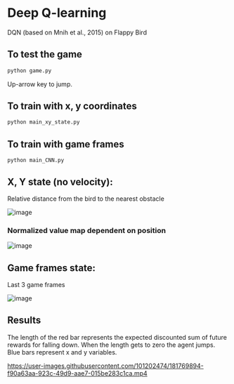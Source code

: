 # Deep Q-learning

DQN (based on Mnih et al., 2015) on Flappy Bird

## To test the game

```bash
python game.py
```
Up-arrow key to jump.

## To train with x, y coordinates
```bash
python main_xy_state.py
```

## To train with game frames
```
python main_CNN.py
```


## X, Y state (no velocity):
Relative distance from the bird to the nearest obstacle

![image](https://github.com/MarceliFylcek/Deep-Q-learning-with-CNN/assets/101202474/681e9165-12d3-499a-8019-e159b5a29c32)

### Normalized value map dependent on position

![image](https://github.com/MarceliFylcek/Deep-Q-learning-with-CNN/assets/101202474/dd5a87e2-b6c9-4120-afed-0868fd2cc53e)


## Game frames state:
Last 3 game frames

![image](https://github.com/MarceliFylcek/Deep-Q-learning-with-CNN/assets/101202474/000aad4a-019f-41a7-9ad2-3549ea3900e6)

## Results


The length of the red bar represents the expected discounted sum of future rewards for falling down. When the length gets to zero the agent jumps. Blue bars represent x and y variables.

https://user-images.githubusercontent.com/101202474/181769894-f90a63aa-923c-49d9-aae7-015be283c1ca.mp4


